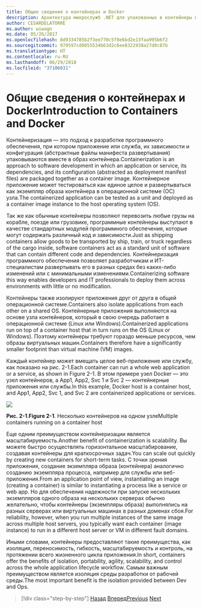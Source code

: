```yaml
---
title: Общие сведения о контейнерах и Docker
description: Архитектура микрослужб .NET для упакованных в контейнеры приложений .NET | Общие сведения о контейнерах и Docker
author: CESARDELATORRE
ms.author: wiwagn
ms.date: 05/26/2017
ms.openlocfilehash: 8d9334785b2f3ee770c5f0e6bd2e13faa995b6f2
ms.sourcegitcommit: 979597cd8055534b63d2c6ee8322938a27d0c87b
ms.translationtype: HT
ms.contentlocale: ru-RU
ms.lasthandoff: 06/29/2018
ms.locfileid: "37106831"
---
```

# <a name="introduction-to-containers-and-docker"></a><span data-ttu-id="e034d-103">Общие сведения о контейнерах и Docker</span><span class="sxs-lookup"><span data-stu-id="e034d-103">Introduction to Containers and Docker</span></span>

<span data-ttu-id="e034d-104">Контейнеризация — это подход к разработке программного обеспечения, при котором приложение или служба, их зависимости и конфигурация (абстрактные файлы манифеста развертывания) упаковываются вместе в образ контейнера.</span><span class="sxs-lookup"><span data-stu-id="e034d-104">Containerization is an approach to software development in which an application or service, its dependencies, and its configuration (abstracted as deployment manifest files) are packaged together as a container image.</span></span> <span data-ttu-id="e034d-105">Контейнерное приложение может тестироваться как единое целое и развертываться как экземпляр образа контейнера в операционной системе (ОС) узла.</span><span class="sxs-lookup"><span data-stu-id="e034d-105">The containerized application can be tested as a unit and deployed as a container image instance to the host operating system (OS).</span></span>

<span data-ttu-id="e034d-106">Так же как обычные контейнеры позволяют перевозить любые грузы на корабле, поезде или грузовике, программные контейнеры выступают в качестве стандартных модулей программного обеспечения, которые могут содержать различный код и зависимости.</span><span class="sxs-lookup"><span data-stu-id="e034d-106">Just as shipping containers allow goods to be transported by ship, train, or truck regardless of the cargo inside, software containers act as a standard unit of software that can contain different code and dependencies.</span></span> <span data-ttu-id="e034d-107">Контейнеризация программного обеспечения позволяет разработчикам и ИТ-специалистам развертывать его в разных средах без каких-либо изменений или с минимальными изменениями.</span><span class="sxs-lookup"><span data-stu-id="e034d-107">Containerizing software this way enables developers and IT professionals to deploy them across environments with little or no modification.</span></span>

<span data-ttu-id="e034d-108">Контейнеры также изолируют приложения друг от друга в общей операционной системе.</span><span class="sxs-lookup"><span data-stu-id="e034d-108">Containers also isolate applications from each other on a shared OS.</span></span> <span data-ttu-id="e034d-109">Контейнерные приложения выполняются на основе узла контейнеров, который в свою очередь работает в операционной системе (Linux или Windows).</span><span class="sxs-lookup"><span data-stu-id="e034d-109">Containerized applications run on top of a container host that in turn runs on the OS (Linux or Windows).</span></span> <span data-ttu-id="e034d-110">Поэтому контейнеры требуют гораздо меньше ресурсов, чем образы виртуальных машин.</span><span class="sxs-lookup"><span data-stu-id="e034d-110">Containers therefore have a significantly smaller footprint than virtual machine (VM) images.</span></span>

<span data-ttu-id="e034d-111">Каждый контейнер может вмещать целое веб-приложение или службу, как показано на рис. 2-1.</span><span class="sxs-lookup"><span data-stu-id="e034d-111">Each container can run a whole web application or a service, as shown in Figure 2-1.</span></span> <span data-ttu-id="e034d-112">В этом примере узел Docker — это узел контейнеров, а App1, App2, Svc 1 и Svc 2 — контейнерные приложения или службы.</span><span class="sxs-lookup"><span data-stu-id="e034d-112">In this example, Docker host is a container host, and App1, App2, Svc 1, and Svc 2 are containerized applications or services.</span></span>

![](./media/image1.png)

<span data-ttu-id="e034d-113">**Рис. 2-1**.</span><span class="sxs-lookup"><span data-stu-id="e034d-113">**Figure 2-1**.</span></span> <span data-ttu-id="e034d-114">Несколько контейнеров на одном узле</span><span class="sxs-lookup"><span data-stu-id="e034d-114">Multiple containers running on a container host</span></span>

<span data-ttu-id="e034d-115">Еще одним преимуществом контейнеризации является масштабируемость.</span><span class="sxs-lookup"><span data-stu-id="e034d-115">Another benefit of containerization is scalability.</span></span> <span data-ttu-id="e034d-116">Вы можете быстро осуществлять горизонтальное масштабирование, создавая контейнеры для краткосрочных задач.</span><span class="sxs-lookup"><span data-stu-id="e034d-116">You can scale out quickly by creating new containers for short-term tasks.</span></span> <span data-ttu-id="e034d-117">С точки зрения приложения, создание экземпляра образа (контейнера) аналогично созданию экземпляра процесса, например для службы или веб-приложения.</span><span class="sxs-lookup"><span data-stu-id="e034d-117">From an application point of view, instantiating an image (creating a container) is similar to instantiating a process like a service or web app.</span></span> <span data-ttu-id="e034d-118">Но для обеспечения надежности при запуске нескольких экземпляров одного образа на нескольких серверах обычно желательно, чтобы контейнеры (экземпляры образа) выполнялись на разных серверах или виртуальных машинах в разных доменах сбоя.</span><span class="sxs-lookup"><span data-stu-id="e034d-118">For reliability, however, when you run multiple instances of the same image across multiple host servers, you typically want each container (image instance) to run in a different host server or VM in different fault domains.</span></span>

<span data-ttu-id="e034d-119">Иными словами, контейнеры предоставляют такие преимущества, как изоляция, переносимость, гибкость, масштабируемость и контроль, на протяжении всего жизненного цикла приложения.</span><span class="sxs-lookup"><span data-stu-id="e034d-119">In short, containers offer the benefits of isolation, portability, agility, scalability, and control across the whole application lifecycle workflow.</span></span> <span data-ttu-id="e034d-120">Самым важным преимуществом является изоляция среды разработки от рабочей среды.</span><span class="sxs-lookup"><span data-stu-id="e034d-120">The most important benefit is the isolation provided between Dev and Ops.</span></span>


>[!div class="step-by-step"]
<span data-ttu-id="e034d-121">[Назад](../index.md)
[Вперед](docker-defined.md)</span><span class="sxs-lookup"><span data-stu-id="e034d-121">[Previous](../index.md)
[Next](docker-defined.md)</span></span>
